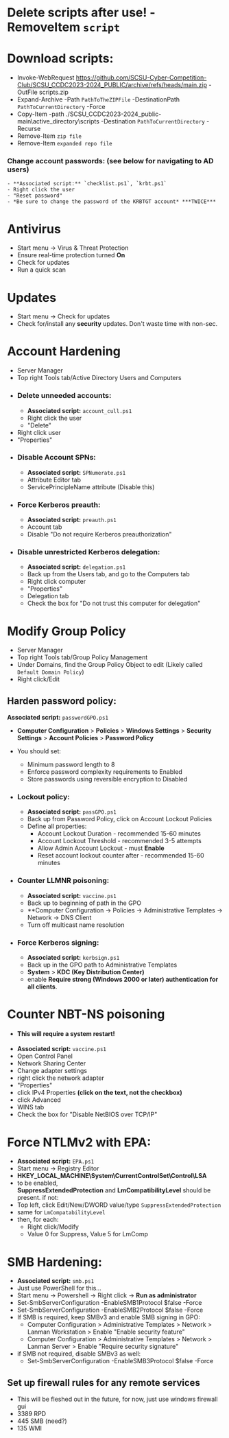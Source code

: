 # Delete scripts after use! -RemoveItem `script`

# Download scripts:
- Invoke-WebRequest https://github.com/SCSU-Cyber-Competition-Club/SCSU_CCDC2023-2024_PUBLIC/archive/refs/heads/main.zip -OutFile scripts.zip
- Expand-Archive -Path `PathToTheZIPFile` -DestinationPath `PathToCurrentDirectory` -Force
- Copy-Item -path ./SCSU_CCDC2023-2024_public-main\active_directory\scripts -Destination `PathToCurrentDirectory` -Recurse
- Remove-Item `zip file`
- Remove-Item `expanded repo file`

### Change account passwords: (see below for navigating to AD users)
	- **Associated script:** `checklist.ps1`, `krbt.ps1`
	- Right click the user
	- "Reset password"
	- *Be sure to change the password of the KRBTGT account* ***TWICE***

# Antivirus
- Start menu -> Virus & Threat Protection
- Ensure real-time protection turned **On**
- Check for updates
- Run a quick scan

# Updates
- Start menu -> Check for updates
- Check for/install any **security** updates. Don't waste time with non-sec.


# Account Hardening
- Server Manager
- Top right Tools tab/Active Directory Users and Computers
- ### Delete unneeded accounts:
	- **Associated script:** `account_cull.ps1`
	- Right click the user
	- "Delete"
- Right click user
- "Properties"
- ### Disable Account SPNs:
	- **Associated script:** `SPNumerate.ps1`
	- Attribute Editor tab
	- ServicePrincipleName attribute (Disable this)
- ### Force Kerberos preauth:
	- **Associated script:** `preauth.ps1`
	- Account tab
	- Disable "Do not require Kerberos preauthorization"
- ### Disable unrestricted Kerberos delegation:
	- **Associated script:** `delegation.ps1`
	-  Back up from the Users tab, and go to the Computers tab
	- Right click computer
	- "Properties"
	- Delegation tab
	- Check the box for "Do not trust this computer for delegation"


# Modify Group Policy
-  Server Manager
- Top right Tools tab/Group Policy Management
- Under Domains, find the Group Policy Object to edit (Likely called `Default Domain Policy`)
- Right click/Edit
## Harden password policy:
**Associated script:** `passwordGPO.ps1`
- **Computer Configuration** > **Policies** > **Windows Settings** > **Security Settings** > **Account Policies** > **Password Policy**
- You should set:
	- Minimum password length to 8
	- Enforce password complexity requirements to Enabled
	- Store passwords using reversible encryption to Disabled

- ### Lockout policy:
	- **Associated script:** `passGPO.ps1`
	- Back up from Password Policy, click on Account Lockout Policies
	- Define all properties:
		- Account Lockout Duration - recommended 15-60 minutes
		- Account Lockout Threshold - recommended 3-5 attempts
		- Allow Admin Account Lockout - must **Enable**
		- Reset account lockout counter after - recommended 15-60 minutes

- ### Counter LLMNR poisoning:
	- **Associated script:** `vaccine.ps1`
	- Back up to beginning of path in the GPO
	- **Computer Configuration -> Policies -> Administrative Templates -> Network -> DNS Client
	- Turn off multicast name resolution
	
- ### Force Kerberos signing:
	- **Associated script:** `kerbsign.ps1`
	- Back up in the GPO path to Administrative Templates
	- **System** > **KDC (Key Distribution Center)**
	- enable **Require strong (Windows 2000 or later) authentication for all clients**.

# Counter NBT-NS poisoning
- #### This will require a system restart!
- **Associated script:** `vaccine.ps1`
- Open Control Panel
- Network Sharing Center
- Change adapter settings
- right click the network adapter
- "Properties"
- click IPv4 Properties **(click on the text, not the checkbox)**
- click Advanced
- WINS tab
- Check the box for "Disable NetBIOS over TCP/IP"

# Force NTLMv2 with EPA:
- **Associated script:** `EPA.ps1`
- Start menu -> Registry Editor
- **HKEY_LOCAL_MACHINE\System\CurrentControlSet\Control\LSA**
- to be enabled, **SuppressExtendedProtection** and **LmCompatibilityLevel** should be present. if not:
- Top left, click Edit/New/DWORD value/type `SuppressExtendedProtection`
- same for `LmCompatabilityLevel`
- then, for each:
	- Right click/Modify
	- Value 0 for Suppress, Value 5 for LmComp

# SMB Hardening:
- **Associated script:** `smb.ps1`
- Just use PowerShell for this...
- Start menu -> Powershell -> Right click -> **Run as administrator**
- Set-SmbServerConfiguration -EnableSMB1Protocol $false -Force
- Set-SmbServerConfiguration -EnableSMB2Protocol $false -Force
- If SMB is required, keep SMBv3 and enable SMB signing in GPO:
	- Computer Configuration > Administrative Templates > Network > Lanman Workstation > Enable "Enable security feature"
	- Computer Configuration > Administrative Templates > Network > Lanman Server > Enable "Require security signature"
- if SMB not required, disable SMBv3 as well:
	- Set-SmbServerConfiguration -EnableSMB3Protocol $false -Force

## Set up firewall rules for any remote services
- This will be fleshed out in the future, for now, just use windows firewall gui
- 3389 RPD
- 445 SMB (need?)
- 135 WMI
